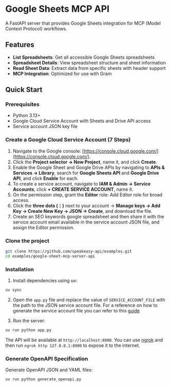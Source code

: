 # Google Sheets MCP API

A FastAPI server that provides Google Sheets integration for MCP (Model Context Protocol) workflows.

## Features

- **List Spreadsheets**: Get all accessible Google Sheets spreadsheets
- **Spreadsheet Details**: View spreadsheet structure and sheet information  
- **Read Sheet Data**: Extract data from specific sheets with header support
- **MCP Integration**: Optimized for use with Gram

## Quick Start

### Prerequisites

- Python 3.13+
- Google Cloud Service Account with Sheets and Drive API access
- Service account JSON key file

### 

### Create a Google Cloud Service Account (7 Steps)

1. Navigate to the Google console: [https://console.cloud.google.com/](https://console.cloud.google.com/).
2. Click the **Project selector → New Project**, name it, and click **Create**.
3. Enable the Google Sheet and Google Drive APIs by navigating to **APIs & Services → Library**, search for **Google Sheets API** and **Google Drive API**, and click **Enable** for each.
4. To create a service account, navigate to **IAM & Admin → Service Accounts**, click **+ CREATE SERVICE ACCOUNT**, name it.
5. On the permission step, grant the **Editor** role: Add Editor role for broad access.
6. Click the **three dots (⋮)** next to your account → **Manage keys → Add Key → Create New Key → JSON → Create**, and download the file.
7. Create an SEO keywords google spreadsheet and then share it with the service account email available in the service account JSON file, and assign the Editor permission.

### Clone the project

```bash
git clone https://github.com/speakeasy-api/examples.git
cd examples/google-sheet-mcp-server-api
```

### Installation

1. Install dependencies using uv:

```bash
uv sync
```

2. Open the `app.py` file and replace the value of `SERVICE_ACCOUNT_FILE` with the path to the JSON service account file. For a reference on how to generate the service account file you can refer to this [guide](https://www.speakeasy.com/mcp/using-mcp/google-sheet-claude-quickstart)


3. Run the server:

```bash
uv run python app.py
```

The API will be available at `http://localhost:8000`. You can use [ngrok](https://ngrok.com/) and then run `ngrok http 127.0.0.1:8000` to expose it to the internet.

### Generate OpenAPI Specification

Generate OpenAPI JSON and YAML files:

```bash
uv run python generate_openapi.py
```
